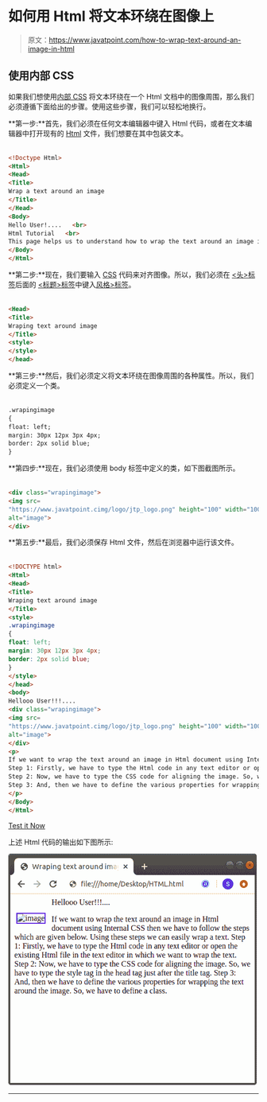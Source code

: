 # 如何用 Html 将文本环绕在图像上

> 原文：<https://www.javatpoint.com/how-to-wrap-text-around-an-image-in-html>

## 使用内部 CSS

如果我们想使用[内部 CSS](https://www.javatpoint.com/internal-css) 将文本环绕在一个 Html 文档中的图像周围，那么我们必须遵循下面给出的步骤。使用这些步骤，我们可以轻松地换行。

**第一步:**首先，我们必须在任何文本编辑器中键入 Html 代码，或者在文本编辑器中打开现有的 [Html](https://www.javatpoint.com/html-tutorial) 文件，我们想要在其中包装文本。

```html

<!Doctype Html>
<Html>   
<Head>    
<Title>   
Wrap a text around an image
</Title>
</Head>
<Body> 
Hello User!....   <br>
Html Tutorial   <br>
This page helps us to understand how to wrap the text around an image in Html using CSS. 
</Body>
</Html>

```

**第二步:**现在，我们要输入 [CSS](https://www.javatpoint.com/css-tutorial) 代码来对齐图像。所以，我们必须在 [<头>标签](https://www.javatpoint.com/html-head)后面的 [<标题>标签](https://www.javatpoint.com/html-title)中键入[风格>标签](https://www.javatpoint.com/html-style)。

```html

<Head> 
<Title> 
Wraping text around image
</Title> 
<style> 
</style> 
</head> 

```

**第三步:**然后，我们必须定义将文本环绕在图像周围的各种属性。所以，我们必须定义一个类。

```html

.wrapingimage
{
float: left; 
margin: 30px 12px 3px 4px; 
border: 2px solid blue;
}

```

**第四步:**现在，我们必须使用 body 标签中定义的类，如下图截图所示。

```html

<div class="wrapingimage"> 
<img src=  
"https://www.javatpoint.cimg/logo/jtp_logo.png" height="100" width="100"
alt="image">  
</div> 

```

**第五步:**最后，我们必须保存 Html 文件，然后在浏览器中运行该文件。

```html

<!DOCTYPE html> 
<Html> 
<Head> 
<Title> 
Wraping text around image
</Title> 
<style> 
.wrapingimage
{
float: left; 
margin: 30px 12px 3px 4px; 
border: 2px solid blue;
} 
</style> 
</head> 
<body> 
Hellooo User!!!....
<div class="wrapingimage"> 
<img src=  
"https://www.javatpoint.cimg/logo/jtp_logo.png" height="100" width="100"
alt="image">  
</div> 
<p> 
If we want to wrap the text around an image in Html document using Internal CSS then we have to follow the steps which are given below. Using these steps we can easily wrap a text. 
Step 1: Firstly, we have to type the Html code in any text editor or open the existing Html file in the text editor in which we want to wrap the text. 
Step 2: Now, we have to type the CSS code for aligning the image. So, we have to type the style tag in the head tag just after the title tag. 
Step 3: And, then we have to define the various properties for wrapping the text around the image. So, we have to define a class. 
</p> 
</Body> 
</Html> 

```

[Test it Now](https://www.javatpoint.com/oprweb/test.jsp?filename=how-to-wrap-text-around-an-image-in-html-1)

上述 Html 代码的输出如下图所示:

![How to Wrap Text around an image in Html](img/e11dfc384cd112d27159282f1719f5aa.png)

* * *